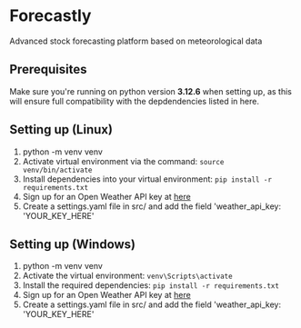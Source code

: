 
# Forecastly
Advanced stock forecasting platform based on meteorological data

## Prerequisites
Make sure you're running on python version <b>3.12.6</b> when setting up, as this will ensure full compatibility with the depdendencies listed in here.

## Setting up (Linux)
1. python -m venv venv
2. Activate virtual environment via the command: ```source venv/bin/activate```
3. Install dependencies into your virtual environment: ```pip install -r requirements.txt```
4. Sign up for an Open Weather API key at [here](https://openweathermap.org)
5. Create a settings.yaml file in src/ and add the field 'weather_api_key: 'YOUR_KEY_HERE'


## Setting up (Windows)
1. python -m venv venv
2. Activate the virtual environment: ```venv\Scripts\activate```
3. Install the required dependencies: ```pip install -r requirements.txt```
4. Sign up for an Open Weather API key at [here](https://openweathermap.org)
5. Create a settings.yaml file in src/ and add the field 'weather_api_key: 'YOUR_KEY_HERE'
